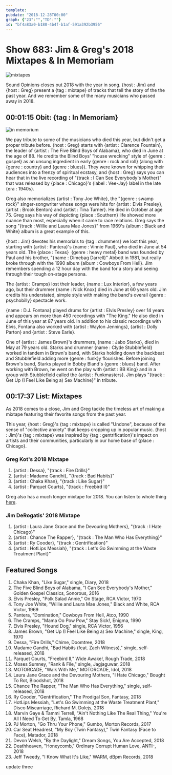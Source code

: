 ```yaml
---
template: 
pubdate: "2018-12-28T00:00"
graph: {"23":"","TD":""}
id: "bf4a83a0-b180-4b4f-b1af-591a392b3956"
---
```






# Show 683: Jim & Greg's 2018 Mixtapes & In Memoriam

![mixtapes](https://static.soundopinions.org/images/2018/mixtapes.jpg)

Sound Opinions closes out 2018 with the year in song. {host : Jim} and {host : Greg} present a {tag : mixtape} of tracks that tell the story of the the past year. And we remember some of the many musicians who passed away in 2018.



## 00:01:15 Obit: {tag : In Memoriam}

![in memorium](https://static.soundopinions.org/assets/683/230.png)

We pay tribute to some of the musicians who died this year, but didn't get a proper tribute before. {host : Greg} starts with {artist : Clarence Fountain}, the leader of {artist : The Five Blind Boys of Alabama}, who died in June at the age of 88. He credits the Blind Boys' "house wrecking" style of {genre : gospel} as an unsung ingredient in early {genre : rock and roll} (along with {genre : country} and {genre : blues}). They were known for whipping their audiences into a frenzy of spiritual ecstasy, and {host : Greg} says you can hear that in the live recording of "{track : I Can See Everybody's Mother}" that was released by {place : Chicago}'s {label : Vee-Jay} label in the late {era : 1940s}.

Greg also memorializes {artist : Tony Joe White}, the "{genre : swamp rock}" singer-songwriter whose songs were hits for {artist : Elvis Presley}, {artist : Brook Benton} and {artist : Tina Turner}. He died in October at age 75. Greg says his way of depicting {place : Southern} life showed more nuance than most, especially when it came to race relations. Greg says the song "{track : Willie and Laura Mae Jones}" from 1969's {album : Black and White} album is a great example of this.

{host : Jim} devotes his memorials to {tag : drummers} we lost this year, starting with {artist : Pantera}'s {name : Vinnie Paul}, who died in June at 54 years old. The {place : Texas}  {genre : heavy metal} band was founded by Paul and his brother, "{name : Dimebag Darrell}" Abbott in 1981, but really broke through with the 1990 album {album : Cowboys From Hell}. Jim remembers spending a 12 hour day with the band for a story and seeing through their tough on-stage persona.

The {artist : Cramps} lost their leader, {name : Lux Interior}, a few years ago, but their drummer {name : Nick Knox} died in June at 60 years old. Jim credits his understated, simple style with making the band's overall {genre : psychobilly} spectacle work.

{name : D.J. Fontana} played drums for {artist : Elvis Presley} over 14 years and appears on more than 450 recordings with "The King." He also died in June of this year at 87 years old. In addition to his classic recordings with Elvis, Fontana also worked with {artist : Waylon Jennings}, {artist : Dolly Parton} and {artist : Steve Earle}.

One of {artist : James Brown}'s drummers, {name : Jabo Starks}, died in May at 79 years old. Starks and drummer {name : Clyde Stubblefield} worked in tandem in Brown's band, with Starks holding down the backbeat and Stubblefield adding more {genre : funk}y flourishes. Before joining Brown's band, Starks played in Bobby Bland's {genre : blues} band. After working with Brown, he went on the play with {artist : BB King} and in a group with Stubblefield called the {artist : Funkmasters}. Jim plays "{track : Get Up (I Feel Like Being a) Sex Machine}" in tribute.



## 00:17:37 List: Mixtapes

As 2018 comes to a close,  Jim and Greg tackle the timeless art of making a mixtape featuring their favorite songs from the past year.

This year, {host : Greg}'s {tag : mixtape} is called "Undone", because of the sense of "collective anxiety" that keeps cropping up in popular music. {host : Jim}'s {tag : mixtape} was inspired by {tag : gentrification}'s impact on artists and their communities, particularly in our home base of {place : Chicago}.


### Greg Kot's 2018 Mixtape

1. {artist : Dessa}, "{track : Fire Drills}"
2. {artist : Madame Gandhi}, "{track : Bad Habits}"
3. {artist : Chaka Khan}, "{track : Like Sugar}"
4. {artist : Parquet Courts}, "{track : Freebird II}"

Greg also has a much longer mixtape for 2018. You can listen to whole thing [here](https://open.spotify.com/playlist/6eigkjgDoP7C3yMuI8kqm7).


### Jim DeRogatis' 2018 Mixtape

1. {artist : Laura Jane Grace and the Devouring Mothers}, "{track : I Hate Chicago}"
2. {artist : Chance The Rapper}, "{track : The Man Who Has Everything}"
3. {artist : Ry Cooder}, "{track : Gentrification}"
4. {artist : HotLips Messiah}, "{track : Let's Go Swimming at the Waste Treatment Plant}"



## Featured Songs

1. Chaka Khan, "Like Sugar," single, Diary, 2018
2. The Five Blind Boys of Alabama, "I Can See Everybody's Mother," Golden Gospel Classics, Sonorous, 2016
3. Elvis Presley, "Polk Salad Annie," On Stage, RCA Victor, 1970
4. Tony Joe White, "Willie and Laura Mae Jones," Black and White, RCA Victor, 1969
5. Pantera, "Domination," Cowboys From Hell, Atco, 1990
6. The Cramps, "Mama Oo Pow Pow," Stay Sick!, Enigma, 1990
7. Elvis Presley, "Hound Dog," single, RCA Victor, 1956
8. James Brown, "Get Up (I Feel Like Being a) Sex Machine," single, King, 1970
9. Dessa, "Fire Drills," Chime, Doomtree, 2018
10. Madame Gandhi, "Bad Habits (feat. Zach Witness)," single, self-released, 2018
11. Parquet Courts, "Freebird II," Wide Awake!, Rough Trade, 2018
12. Moses Sumney, "Rank & File," single, Jagjaguwar, 2018
13. MOTORCADE, "Walk With Me," MOTORCADE, Idol, 2018
14. Laura Jane Grace and the Devouring Mothers, "I Hate Chicago," Bought To Rot, Bloodshot, 2018
15. Chance The Rapper, "The Man Who Has Everything," single, self-released, 2018
16. Ry Cooder, "Gentrification," The Prodigal Son, Fantasy, 2018
17. HotLips Messiah, "Let's Go Swimming at the Waste Treatment Plant," Disco Miscarriage, Richard M. Dolejs, 2018
18. Marvin Gaye & Tammi Terrell, "Ain't Nothing Like The Real Thing," You're All I Need To Get By, Tamla, 1968
19. PJ Morton, "Go Thru Your Phone," Gumbo, Morton Records, 2017
20. Car Seat Headrest, "My Boy (Twin Fantasy)," Twin Fantasy (Face to Face), Matador, 2018
21. Devon Welsh, "By the Daylight," Dream Songs, You Are Accepted, 2018
22. Deathheaven, "Honeycomb," Ordinary Corrupt Human Love, ANTI-, 2018
23. Jeff Tweedy, "I Know What It's Like," WARM, dBpm Records, 2018

update three